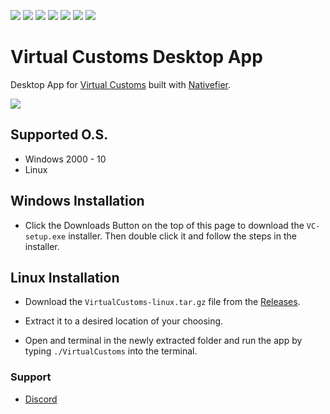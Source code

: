 [![](https://img.shields.io/github/release-date/PhantomNimbi/VC-electron)](https://github.com/PhantomNimbi/VC-electron/releases)
[![](https://img.shields.io/github/issues-pr-raw/PhantomNimbi/VC-electron)](https://github.com/PhantomNimbi/VC-electron)
[![](https://img.shields.io/github/issues-raw/PhantomNimbi/VC-electron)](https://github.com/PhantomNimbi/VC-electron/blob/master/.github/ISSUE_TEMPLATE/bug_report.md)
[![](https://img.shields.io/github/last-commit/PhantomNimbi/VC-electron/main)](https://github.com/PhantomNimbi/VC-electron)
[![](https://img.shields.io/github/languages/code-size/PhantomNimbi/VC-electron)](https://github.com/PhantomNimbi/VC-electron)
[![](https://img.shields.io/github/downloads/PhantomNimbi/VC-electron/total)](https://virtualcustoms.net/attachment.php?attachmentid=88690&d=1610025720)
[![](https://discordapp.com/api/guilds/801125364218200074/widget.png?style=shield)](https://discord.gg/WacrBbFemB)

# Virtual Customs Desktop App
Desktop App for [Virtual Customs](https://vurtalcustoms.net) built with [Nativefier](https://github.com/jiahaog/nativefier).


![](https://raw.githubusercontent.com/newhorizon-development/Virtual-Customs-Desktop-App/master/Linux/resources/app/icon.png)



## Supported O.S.

 - Windows 2000 - 10
 - Linux
 


## Windows Installation

 - Click the Downloads Button on the top of this page to download the `VC-setup.exe` installer. Then double click it and follow the steps in the installer.





## Linux Installation

 - Download the `VirtualCustoms-linux.tar.gz` file from the [Releases](https://github.com/newhorizon-development/Virtual-Customs-Desktop-App/releases/tag/v1.0.0).

 - Extract it to a desired location of your choosing.
 - Open and terminal in the newly extracted folder and run the app by typing `./VirtualCustoms` into the terminal.


### Support
 - [Discord](https://dsc.gg/discord-coding-community/)


